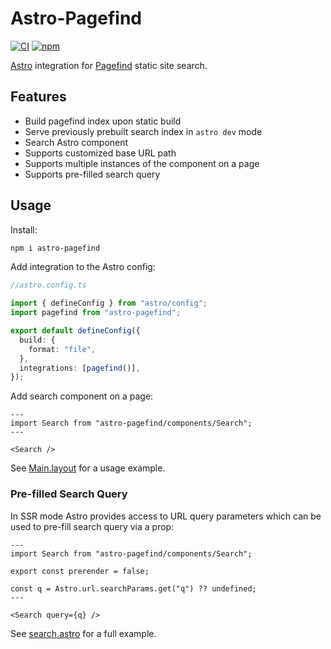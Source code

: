 # Astro-Pagefind

[![CI](https://github.com/shishkin/astro-pagefind/actions/workflows/ci.yaml/badge.svg)](https://github.com/shishkin/astro-pagefind/actions/workflows/ci.yaml)
[![npm](https://img.shields.io/npm/v/astro-pagefind)](https://www.npmjs.com/package/astro-pagefind)

[Astro](https://astro.build) integration for [Pagefind](https://pagefind.app/) static site search.

## Features

- Build pagefind index upon static build
- Serve previously prebuilt search index in `astro dev` mode
- Search Astro component
- Supports customized base URL path
- Supports multiple instances of the component on a page
- Supports pre-filled search query

## Usage

Install:

```bash
npm i astro-pagefind
```

Add integration to the Astro config:

```typescript
//astro.config.ts

import { defineConfig } from "astro/config";
import pagefind from "astro-pagefind";

export default defineConfig({
  build: {
    format: "file",
  },
  integrations: [pagefind()],
});
```

Add search component on a page:

```astro
---
import Search from "astro-pagefind/components/Search";
---

<Search />
```

See [Main.layout](./src/layouts/Main.astro) for a usage example.

### Pre-filled Search Query

In SSR mode Astro provides access to URL query parameters which can be used to pre-fill search query via a prop:

```astro
---
import Search from "astro-pagefind/components/Search";

export const prerender = false;

const q = Astro.url.searchParams.get("q") ?? undefined;
---

<Search query={q} />
```

See [search.astro](./src/pages/search.astro) for a full example.
